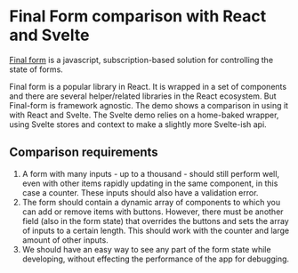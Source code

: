 # Final Form comparison with React and Svelte

[Final form](https://github.com/final-form/final-form) is a javascript, subscription-based solution for controlling the state of forms.

Final form is a popular library in React. It is wrapped in a set of components and there are several helper/related libraries in the React ecosystem. But Final-form is framework agnostic. The demo shows a comparison in using it with React and Svelte. The Svelte demo relies on a home-baked wrapper, using Svelte stores and context to make a slightly more Svelte-ish api.

## Comparison requirements

1. A form with many inputs - up to a thousand - should still perform well, even with other items rapidly updating in the same component, in this case a counter. These inputs should also have a validation error.
2. The form should contain a dynamic array of components to which you can add or remove items with buttons. However, there must be another field (also in the form state) that overrides the buttons and sets the array of inputs to a certain length. This should work with the counter and large amount of other inputs.
3. We should have an easy way to see any part of the form state while developing, without effecting the performance of the app for debugging.
